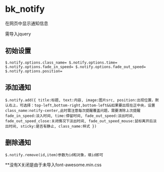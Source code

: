 # bk_notify
在网页中显示通知信息

需导入jquery

## 初始设置
``
$.notify.options.class_name=
$.notify.options.time=
$.notify.options.fade_in_speed=
$.notify.options.fade_out_speed=
$.notify.options.position=
``
## 添加通知
``
$.notify.add({
	title:标题,
	text:内容,
	image:图片src,
	position:出现位置，默认右上，可选择：top-left,bottom-right,bottom-left&&如果要出现在正中央，设置class_name:notify-center,此时需注意每次提醒覆盖问题，需要清除上次提醒
	fade_in_speed:淡入时间,
	time:停留时间,
	fade_out_speed:淡出时间,
	fade_out_speed_close:关闭情况下淡出时间,
	fade_out_speed_mouse:鼠标离开后淡出时间,
	sticky:是否有静止,
	class_name:样式
})
``
## 删除通知
``
$.notify.remove(id,item)参数为id和对象，填id即可
``

**没有X关闭是由于未导入font-awesome.min.css
